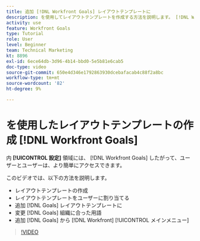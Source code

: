 ```yaml
---
title: 追加 [!DNL Workfront Goals] レイアウトテンプレートに
description: を使用してレイアウトテンプレートを作成する方法を説明します。 [!DNL Workfront Goals], assign the layout template to users, and change [!DNL Goals] 用語を組織に合わせて使用します。
activity: use
feature: Workfront Goals
type: Tutorial
role: User
level: Beginner
team: Technical Marketing
kt: 8896
exl-id: 6ece64db-3d96-4b14-bbd0-5e5b81e6cab5
doc-type: video
source-git-commit: 650e4d346e1792863930dcebafacab4c88f2a8bc
workflow-type: tm+mt
source-wordcount: '82'
ht-degree: 9%

---
```


# を使用したレイアウトテンプレートの作成 [!DNL Workfront Goals]

内 **[!UICONTROL 設定]** 領域には、 [!DNL Workfront Goals] したがって、ユーザーとユーザーは、より簡単にアクセスできます。

このビデオでは、以下の方法を説明します。

* レイアウトテンプレートの作成
* レイアウトテンプレートをユーザーに割り当てる
* 追加 [!DNL Goals] レイアウトテンプレートに
* 変更 [!DNL Goals] 組織に合った用語
* 追加 [!DNL Goals] から [!DNL Workfront] [!UICONTROL メインメニュー]

>[!VIDEO](https://video.tv.adobe.com/v/335190/?quality=12&learn=on)

<!--
Learn more graphic
-->
